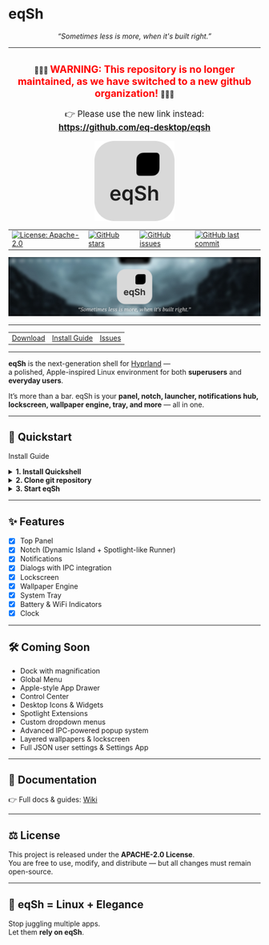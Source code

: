 # eqSh
<p align="center">
  <i>“Sometimes less is more, when it's built right.”</i>
</p>

---

<p align="center">
  <br/>
  🚨🚨🚨  
  <strong style="font-size: 1.4em; color: red;">
    WARNING: This repository is no longer maintained, as we have switched to a new github organization!  
  </strong>  
  🚨🚨🚨  
</p>

<p align="center" style="font-size: 1.2em;">
  👉 Please use the new link instead:  
  <br/>
  <a href="https://github.com/eq-desktop/eqsh">
    <b>https://github.com/eq-desktop/eqsh</b>
  </a>
</p>

<p align="center">
	<img src="./assets/logo.svg" alt="eqSh Logo" width="160"/>
</p>

<table align="center">
  <tr>
    <td><a href="https://www.apache.org/licenses/LICENSE-2.0"><img src="https://img.shields.io/badge/License-Apache_2.0-blue.svg" alt="License: Apache-2.0"></a></td>
    <td><a href="https://github.com/e3nviction/eqSh/stargazers"><img src="https://img.shields.io/github/stars/e3nviction/eqSh?style=flat" alt="GitHub stars"></a></td>
    <td><a href="https://github.com/e3nviction/eqSh/issues"><img src="https://img.shields.io/github/issues/e3nviction/eqSh" alt="GitHub issues"></a></td>
    <td><a href="https://github.com/e3nviction/eqSh"><img src="https://img.shields.io/github/last-commit/e3nviction/eqSh" alt="GitHub last commit"></a></td>
  </tr>
</table>


![eqSh Banner](./assets/banner.png)  

---

<table align="center">
  <tr>
    <td><a href="https://github.com/e3nviction/eqSh/releases/latest">Download</a></td>
    <td><a href="#install-guide">Install Guide</a></td>
    <td><a href="https://github.com/e3nviction/eqSh/issues">Issues</a></td>
  </tr>
</table>


---

**eqSh** is the next-generation shell for [Hyprland](https://github.com/hyprwm/Hyprland) —  
a polished, Apple-inspired Linux environment for both **superusers** and **everyday users**.  

It’s more than a bar. eqSh is your **panel, notch, launcher, notifications hub, lockscreen, wallpaper engine, tray, and more** — all in one.

---

## 🚀 Quickstart

<a name="install-guide">Install Guide</a>

<details>
<summary>
<b>1. Install Quickshell</b>
</summary>

<details>
<summary>Arch</summary>

```bash
yay -S quickshell
```

</details>
<details>
<summary>NixOS</summary>

```
{
	inputs = {  
		nixpkgs.url = "nixpkgs/nixos-unstable";  

		quickshell = {
			url = "git+https://git.outfoxxed.me/outfoxxed/quickshell";
			inputs.nixpkgs.follows = "nixpkgs";
		};
	};
}
```

</details>
<details>
<summary>Fedora</summary>

```bash
sudo dnf copr enable errornointernet/quickshell
sudo dnf install quickshell
```

</details>
<details>
<summary>Guix</summary>

```bash
guix install quickshell
```

</details>
</details>

<details>
<summary>
<b>2. Clone git repository</b>
</summary>

```bash
mkdir ~/eqSh
mkdir ~/.config/quickshell
git clone https://github.com/e3nviction/eqSh ~/eqSh
mv ~/eqSh/eqsh ~/.config/quickshell/
```

</details>

<details>
<summary>
<b>3. Start eqSh</b>
</summary>

```bash
qs -c eqsh
```

Or make it permanent by adding this to `~/.config/hypr/hyprland.conf`:

```bash
exec-once = qs -c eqsh
layerrule = ignorezero, ^eqsh-blur$
layerrule = blur, ^eqsh-blur$
```

</details>

---

## ✨ Features

- [x] Top Panel  
- [x] Notch (Dynamic Island + Spotlight-like Runner)  
- [x] Notifications  
- [x] Dialogs with IPC integration  
- [x] Lockscreen  
- [x] Wallpaper Engine  
- [x] System Tray  
- [x] Battery & WiFi Indicators  
- [x] Clock  

---

## 🛠 Coming Soon

* Dock with magnification
* Global Menu
* Apple-style App Drawer
* Control Center
* Desktop Icons & Widgets
* Spotlight Extensions
* Custom dropdown menus
* Advanced IPC-powered popup system
* Layered wallpapers & lockscreen
* Full JSON user settings & Settings App

---

## 📖 Documentation

👉 Full docs & guides: [Wiki](https://github.com/e3nviction/eqSh/wiki)

---

## ⚖️ License

This project is released under the **APACHE-2.0 License**.  
You are free to use, modify, and distribute — but all changes must remain open-source.

---

## 🌌 eqSh = Linux + Elegance

Stop juggling multiple apps.  
Let them **rely on eqSh**.
